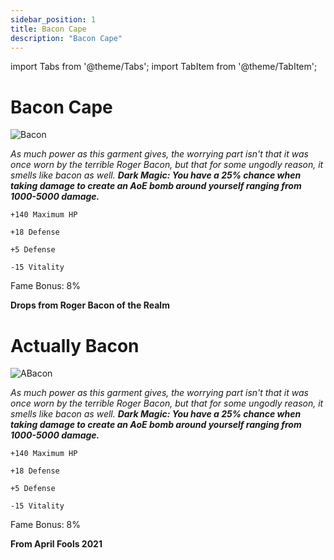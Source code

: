 ```yaml
---
sidebar_position: 1
title: Bacon Cape
description: "Bacon Cape"
---
```


import Tabs from '@theme/Tabs';
import TabItem from '@theme/TabItem';

<Tabs>
  <TabItem value="Bacon Cape" label="Bacon Cape" default>

# Bacon Cape

![Bacon](https://cdn.discordapp.com/attachments/1187552567295758487/1188595229419376710/Bacon_Cape.png?ex=659b1891&is=6588a391&hm=a27cab2da0d072dd415ccfe24e22d5a3c3b269ffd37e20e519cc267afacac7c6&)

<i>As much power as this garment gives, the worrying part isn't that it was once worn by the terrible Roger Bacon, but that for some ungodly reason, it smells like bacon as well.</i>
***Dark Magic: You have a 25% chance when taking damage to create an AoE bomb around yourself ranging from 1000-5000 damage.***

    +140 Maximum HP
    
    +18 Defense
    
    +5 Defense
    
    -15 Vitality
    
Fame Bonus: 8%

**Drops from Roger Bacon of the Realm**

  </TabItem>
  <TabItem value="Actually Bacon" label="Actually Bacon">

# Actually Bacon

![ABacon](https://vwiki.valorserver.com/api/item/picture/actually%20bacon)

<i>As much power as this garment gives, the worrying part isn't that it was once worn by the terrible Roger Bacon, but that for some ungodly reason, it smells like bacon as well.</i>
***Dark Magic: You have a 25% chance when taking damage to create an AoE bomb around yourself ranging from 1000-5000 damage.***

    +140 Maximum HP
    
    +18 Defense
    
    +5 Defense
    
    -15 Vitality
    
Fame Bonus: 8%

**From April Fools 2021**

  </TabItem>
</Tabs>
